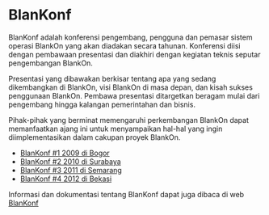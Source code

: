 # BlanKonf

BlanKonf adalah konferensi pengembang, pengguna dan pemasar sistem operasi BlankOn yang akan diadakan secara tahunan. Konferensi diisi dengan pembawaan
presentasi dan diakhiri dengan kegiatan teknis seputar pengembangan BlankOn.

Presentasi yang dibawakan berkisar tentang apa yang sedang dikembangkan di BlankOn, visi BlankOn di masa depan, dan kisah sukses penggunaan BlankOn.
Pembawa presentasi ditargetkan beragam mulai dari pengembang hingga kalangan pemerintahan dan bisnis.

Pihak-pihak yang berminat memengaruhi perkembangan BlankOn dapat memanfaatkan ajang ini untuk menyampaikan hal-hal yang ingin diimplementasikan dalam cakupan
proyek BlankOn.

  * [BlanKonf #1 2009 di Bogor](/Acara/BangKonf/BlanKonf2009/)
  * [BlanKonf #2 2010 di Surabaya](/Acara/BangKonf/BlanKonf2010/)
  * [BlanKonf #3 2011 di Semarang](/Acara/BangKonf/BlanKonf2011/)
  * [BlanKonf #4 2012 di Bekasi](/Acara/BangKonf/BlanKonf2012/)


Informasi dan dokumentasi tentang BlanKonf dapat juga dibaca di web [BlanKonf](http://konf.blankonlinux.or.id/)
